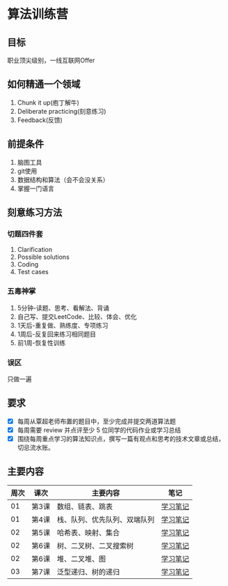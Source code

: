 # 算法训练营
## 目标
职业顶尖级别，一线互联网Offer
## 如何精通一个领域
1. Chunk it up(庖丁解牛)
2. Deliberate practicing(刻意练习)
3. Feedback(反馈)
## 前提条件
1. 脑图工具
2. git使用
3. 数据结构和算法（会不会没关系）
4. 掌握一门语言
## 刻意练习方法
### 切题四件套
1. Clarification
2. Possible solutions
3. Coding
4. Test cases
### 五毒神掌
1. 5分钟-读题、思考、看解法、背诵
2. 自己写、提交LeetCode、比较、体会、优化
3. 1天后-重复做、熟练度、专项练习
4. 1周后-反复回来练习相同题目
5. 前1周-恢复性训练
### 误区
只做一遍
## 要求
- [x] 每周从覃超老师布置的题目中，至少完成并提交两道算法题
- [x] 每周需要 review 并点评至少 5 位同学的代码作业或学习总结
- [x] 围绕每周重点学习的算法知识点，撰写一篇有观点和思考的技术文章或总结，切忌流水账。

## 主要内容
|周次|课次|主要内容|笔记|
|---|---|---|---|
|01|第3课|数组、链表、跳表|[学习笔记](./Week_01)|
|01|第4课|栈、队列、优先队列、双端队列|[学习笔记](./Week_01)|
|02|第5课|哈希表、映射、集合|[学习笔记](./Week_02)|
|02|第6课|树、二叉树、二叉搜索树|[学习笔记](./Week_02)|
|02|第6课|堆、二叉堆、图|[学习笔记](./Week_02)|
|03|第7课|泛型递归、树的递归|[学习笔记](./Week_03)|
